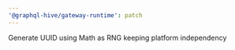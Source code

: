 ```yaml
---
'@graphql-hive/gateway-runtime': patch
---
```


Generate UUID using Math as RNG keeping platform independency
